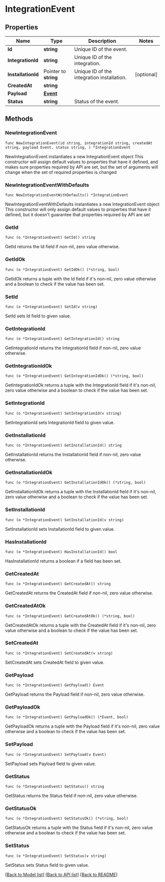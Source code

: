 # IntegrationEvent

## Properties

Name | Type | Description | Notes
------------ | ------------- | ------------- | -------------
**Id** | **string** | Unique ID of the event. | 
**IntegrationId** | **string** | Unique ID of the integration. | 
**InstallationId** | Pointer to **string** | Unique ID of the integration installation. | [optional] 
**CreatedAt** | **string** |  | 
**Payload** | [**Event**](Event.md) |  | 
**Status** | **string** | Status of the event. | 

## Methods

### NewIntegrationEvent

`func NewIntegrationEvent(id string, integrationId string, createdAt string, payload Event, status string, ) *IntegrationEvent`

NewIntegrationEvent instantiates a new IntegrationEvent object
This constructor will assign default values to properties that have it defined,
and makes sure properties required by API are set, but the set of arguments
will change when the set of required properties is changed

### NewIntegrationEventWithDefaults

`func NewIntegrationEventWithDefaults() *IntegrationEvent`

NewIntegrationEventWithDefaults instantiates a new IntegrationEvent object
This constructor will only assign default values to properties that have it defined,
but it doesn't guarantee that properties required by API are set

### GetId

`func (o *IntegrationEvent) GetId() string`

GetId returns the Id field if non-nil, zero value otherwise.

### GetIdOk

`func (o *IntegrationEvent) GetIdOk() (*string, bool)`

GetIdOk returns a tuple with the Id field if it's non-nil, zero value otherwise
and a boolean to check if the value has been set.

### SetId

`func (o *IntegrationEvent) SetId(v string)`

SetId sets Id field to given value.


### GetIntegrationId

`func (o *IntegrationEvent) GetIntegrationId() string`

GetIntegrationId returns the IntegrationId field if non-nil, zero value otherwise.

### GetIntegrationIdOk

`func (o *IntegrationEvent) GetIntegrationIdOk() (*string, bool)`

GetIntegrationIdOk returns a tuple with the IntegrationId field if it's non-nil, zero value otherwise
and a boolean to check if the value has been set.

### SetIntegrationId

`func (o *IntegrationEvent) SetIntegrationId(v string)`

SetIntegrationId sets IntegrationId field to given value.


### GetInstallationId

`func (o *IntegrationEvent) GetInstallationId() string`

GetInstallationId returns the InstallationId field if non-nil, zero value otherwise.

### GetInstallationIdOk

`func (o *IntegrationEvent) GetInstallationIdOk() (*string, bool)`

GetInstallationIdOk returns a tuple with the InstallationId field if it's non-nil, zero value otherwise
and a boolean to check if the value has been set.

### SetInstallationId

`func (o *IntegrationEvent) SetInstallationId(v string)`

SetInstallationId sets InstallationId field to given value.

### HasInstallationId

`func (o *IntegrationEvent) HasInstallationId() bool`

HasInstallationId returns a boolean if a field has been set.

### GetCreatedAt

`func (o *IntegrationEvent) GetCreatedAt() string`

GetCreatedAt returns the CreatedAt field if non-nil, zero value otherwise.

### GetCreatedAtOk

`func (o *IntegrationEvent) GetCreatedAtOk() (*string, bool)`

GetCreatedAtOk returns a tuple with the CreatedAt field if it's non-nil, zero value otherwise
and a boolean to check if the value has been set.

### SetCreatedAt

`func (o *IntegrationEvent) SetCreatedAt(v string)`

SetCreatedAt sets CreatedAt field to given value.


### GetPayload

`func (o *IntegrationEvent) GetPayload() Event`

GetPayload returns the Payload field if non-nil, zero value otherwise.

### GetPayloadOk

`func (o *IntegrationEvent) GetPayloadOk() (*Event, bool)`

GetPayloadOk returns a tuple with the Payload field if it's non-nil, zero value otherwise
and a boolean to check if the value has been set.

### SetPayload

`func (o *IntegrationEvent) SetPayload(v Event)`

SetPayload sets Payload field to given value.


### GetStatus

`func (o *IntegrationEvent) GetStatus() string`

GetStatus returns the Status field if non-nil, zero value otherwise.

### GetStatusOk

`func (o *IntegrationEvent) GetStatusOk() (*string, bool)`

GetStatusOk returns a tuple with the Status field if it's non-nil, zero value otherwise
and a boolean to check if the value has been set.

### SetStatus

`func (o *IntegrationEvent) SetStatus(v string)`

SetStatus sets Status field to given value.



[[Back to Model list]](../README.md#documentation-for-models) [[Back to API list]](../README.md#documentation-for-api-endpoints) [[Back to README]](../README.md)


